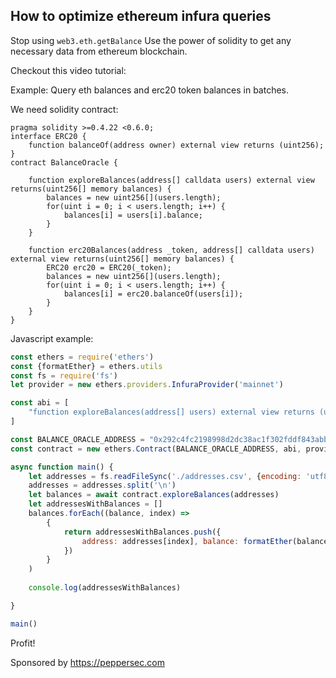 ## How to optimize ethereum infura queries

Stop using `web3.eth.getBalance` 
Use the power of solidity to get any necessary data from ethereum blockchain.

Checkout this video tutorial:
[]()

Example: 
Query eth balances and erc20 token balances in batches.

We need solidity contract:
```solidity
pragma solidity >=0.4.22 <0.6.0;
interface ERC20 {
    function balanceOf(address owner) external view returns (uint256);
}
contract BalanceOracle {
    
    function exploreBalances(address[] calldata users) external view returns(uint256[] memory balances) {
        balances = new uint256[](users.length);
        for(uint i = 0; i < users.length; i++) {
            balances[i] = users[i].balance;
        }
    }
    
    function erc20Balances(address _token, address[] calldata users) external view returns(uint256[] memory balances) {
        ERC20 erc20 = ERC20(_token);
        balances = new uint256[](users.length);
        for(uint i = 0; i < users.length; i++) {
            balances[i] = erc20.balanceOf(users[i]);
        }
    }
}
```

Javascript example:

```js
const ethers = require('ethers')
const {formatEther} = ethers.utils
const fs = require('fs')
let provider = new ethers.providers.InfuraProvider('mainnet')

const abi = [
    "function exploreBalances(address[] users) external view returns (uint256[] balances)"
]

const BALANCE_ORACLE_ADDRESS = "0x292c4fc2198998d2dc38ac1f302fddf843abbaa3"
const contract = new ethers.Contract(BALANCE_ORACLE_ADDRESS, abi, provider)

async function main() {
    let addresses = fs.readFileSync('./addresses.csv', {encoding: 'utf8'})
    addresses = addresses.split('\n')
    let balances = await contract.exploreBalances(addresses)
    let addressesWithBalances = []
    balances.forEach((balance, index) => 
        {
            return addressesWithBalances.push({
                address: addresses[index], balance: formatEther(balance)
            })
        }
    )
    
    console.log(addressesWithBalances)

}

main()
```

Profit!

Sponsored by https://peppersec.com
